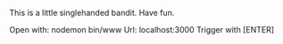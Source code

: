 This is a little singlehanded bandit. Have fun.

Open with: nodemon bin/www
Url: localhost:3000
Trigger with [ENTER]
